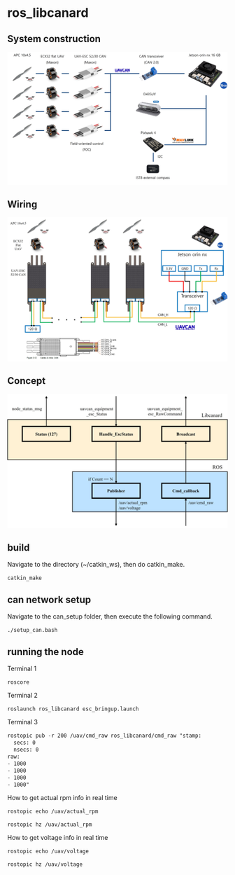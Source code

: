 # ros_libcanard

## System construction

<img src="figures/System.jpg"/>

## Wiring

<img src="figures/uavcan_wiring.jpg"/>

## Concept

<img src="figures/uavcan_ros_concept.jpg"/>

## build

Navigate to the directory (~/catkin_ws), then do catkin_make.

```
catkin_make
```

## can network setup

Navigate to the can_setup folder, then execute the following command.

```
./setup_can.bash
```

## running the node

Terminal 1

```
roscore
```

Terminal 2

```
roslaunch ros_libcanard esc_bringup.launch
```


Terminal 3
```
rostopic pub -r 200 /uav/cmd_raw ros_libcanard/cmd_raw "stamp:
  secs: 0
  nsecs: 0
raw:
- 1000
- 1000
- 1000
- 1000"
```

How to get actual rpm info in real time

```
rostopic echo /uav/actual_rpm
```

```
rostopic hz /uav/actual_rpm
```

How to get voltage info in real time
```
rostopic echo /uav/voltage
```

```
rostopic hz /uav/voltage
```